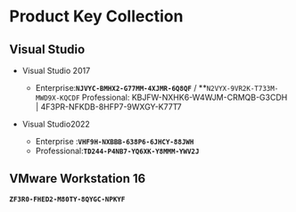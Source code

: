 
# Product Key Collection

## **Visual Studio**
- Visual Studio 2017
  - Enterprise:**`NJVYC-BMHX2-G77MM-4XJMR-6Q8QF`** /  **`N2VYX-9VR2K-T733M-MWD9X-KQCDF`
Professional: KBJFW-NXHK6-W4WJM-CRMQB-G3CDH |  4F3PR-NFKDB-8HFP7-9WXGY-K77T7

- Visual Studio2022
  - Enterprise :**`VHF9H-NXBBB-638P6-6JHCY-88JWH`**
  - Professional:**`TD244-P4NB7-YQ6XK-Y8MMM-YWV2J`**

## **VMware Workstation 16**
**`ZF3R0-FHED2-M80TY-8QYGC-NPKYF`**